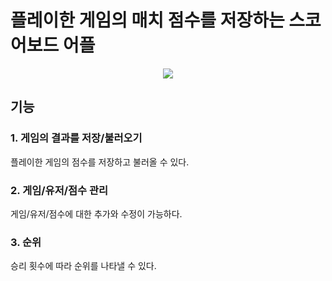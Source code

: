 # 플레이한 게임의 매치 점수를 저장하는 스코어보드 어플
<div align="center">
  <img src="https://img.shields.io/badge/Android-3DDC84?style=for-the-badge&logo=Android&logoColor=white">
</div>

## 기능
### 1. 게임의 결과를 저장/불러오기
플레이한 게임의 점수를 저장하고 불러올 수 있다.

### 2. 게임/유저/점수 관리
게임/유저/점수에 대한 추가와 수정이 가능하다.

### 3. 순위
승리 횟수에 따라 순위를 나타낼 수 있다.
